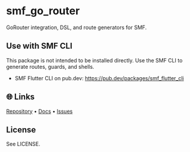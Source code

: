 # smf_go_router

GoRouter integration, DSL, and route generators for SMF.

## Use with SMF CLI
This package is not intended to be installed directly. Use the SMF CLI to generate routes, guards, and shells.

- SMF Flutter CLI on pub.dev: https://pub.dev/packages/smf_flutter_cli

## 🌐 Links
[Repository](https://github.com/saymyframe/smf_modules) • [Docs](https://doc.saymyframe.com) • [Issues](https://github.com/saymyframe/smf_modules/issues)

## License
See LICENSE.
